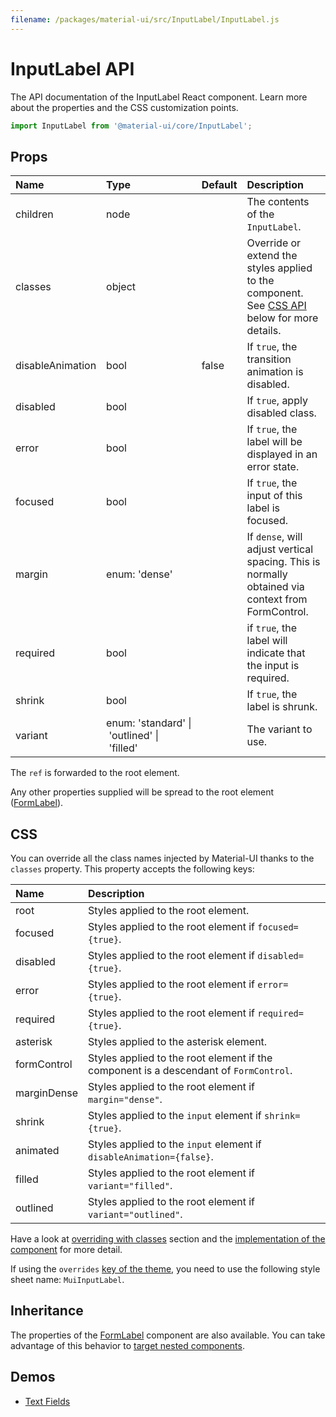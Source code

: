 ```yaml
---
filename: /packages/material-ui/src/InputLabel/InputLabel.js
---
```


<!--- This documentation is automatically generated, do not try to edit it. -->

# InputLabel API

<p class="description">The API documentation of the InputLabel React component. Learn more about the properties and the CSS customization points.</p>

```js
import InputLabel from '@material-ui/core/InputLabel';
```

## Props

| Name                                            | Type                                                                                                                   | Default                                 | Description                                                                                         |
| :---------------------------------------------- | :--------------------------------------------------------------------------------------------------------------------- | :-------------------------------------- | :-------------------------------------------------------------------------------------------------- |
| <span class="prop-name">children</span>         | <span class="prop-type">node</span>                                                                                    |                                         | The contents of the `InputLabel`.                                                                   |
| <span class="prop-name">classes</span>          | <span class="prop-type">object</span>                                                                                  |                                         | Override or extend the styles applied to the component. See [CSS API](#css) below for more details. |
| <span class="prop-name">disableAnimation</span> | <span class="prop-type">bool</span>                                                                                    | <span class="prop-default">false</span> | If `true`, the transition animation is disabled.                                                    |
| <span class="prop-name">disabled</span>         | <span class="prop-type">bool</span>                                                                                    |                                         | If `true`, apply disabled class.                                                                    |
| <span class="prop-name">error</span>            | <span class="prop-type">bool</span>                                                                                    |                                         | If `true`, the label will be displayed in an error state.                                           |
| <span class="prop-name">focused</span>          | <span class="prop-type">bool</span>                                                                                    |                                         | If `true`, the input of this label is focused.                                                      |
| <span class="prop-name">margin</span>           | <span class="prop-type">enum:&nbsp;'dense'<br></span>                                                                  |                                         | If `dense`, will adjust vertical spacing. This is normally obtained via context from FormControl.   |
| <span class="prop-name">required</span>         | <span class="prop-type">bool</span>                                                                                    |                                         | if `true`, the label will indicate that the input is required.                                      |
| <span class="prop-name">shrink</span>           | <span class="prop-type">bool</span>                                                                                    |                                         | If `true`, the label is shrunk.                                                                     |
| <span class="prop-name">variant</span>          | <span class="prop-type">enum:&nbsp;'standard'&nbsp;&#124;<br>&nbsp;'outlined'&nbsp;&#124;<br>&nbsp;'filled'<br></span> |                                         | The variant to use.                                                                                 |

The `ref` is forwarded to the root element.

Any other properties supplied will be spread to the root element ([FormLabel](/api/form-label/)).

## CSS

You can override all the class names injected by Material-UI thanks to the `classes` property.
This property accepts the following keys:

| Name                                       | Description                                                                           |
| :----------------------------------------- | :------------------------------------------------------------------------------------ |
| <span class="prop-name">root</span>        | Styles applied to the root element.                                                   |
| <span class="prop-name">focused</span>     | Styles applied to the root element if `focused={true}`.                               |
| <span class="prop-name">disabled</span>    | Styles applied to the root element if `disabled={true}`.                              |
| <span class="prop-name">error</span>       | Styles applied to the root element if `error={true}`.                                 |
| <span class="prop-name">required</span>    | Styles applied to the root element if `required={true}`.                              |
| <span class="prop-name">asterisk</span>    | Styles applied to the asterisk element.                                               |
| <span class="prop-name">formControl</span> | Styles applied to the root element if the component is a descendant of `FormControl`. |
| <span class="prop-name">marginDense</span> | Styles applied to the root element if `margin="dense"`.                               |
| <span class="prop-name">shrink</span>      | Styles applied to the `input` element if `shrink={true}`.                             |
| <span class="prop-name">animated</span>    | Styles applied to the `input` element if `disableAnimation={false}`.                  |
| <span class="prop-name">filled</span>      | Styles applied to the root element if `variant="filled"`.                             |
| <span class="prop-name">outlined</span>    | Styles applied to the root element if `variant="outlined"`.                           |

Have a look at [overriding with classes](/customization/overrides/#overriding-with-classes) section
and the [implementation of the component](https://github.com/mui-org/material-ui/blob/next/packages/material-ui/src/InputLabel/InputLabel.js)
for more detail.

If using the `overrides` [key of the theme](/customization/themes/#css),
you need to use the following style sheet name: `MuiInputLabel`.

## Inheritance

The properties of the [FormLabel](/api/form-label/) component are also available.
You can take advantage of this behavior to [target nested components](/guides/api/#spread).

## Demos

- [Text Fields](/demos/text-fields/)
